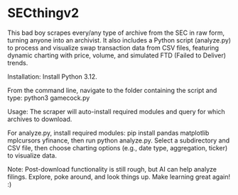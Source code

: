 # SECthingv2
This bad boy scrapes every/any type of archive from the SEC in raw form, turning anyone into an archivist. 
It also includes a Python script (analyze.py) to process and visualize swap transaction data from CSV files, featuring dynamic charting with price, volume, and simulated FTD (Failed to Deliver) trends.

Installation:
Install Python 3.12.

From the command line, navigate to the folder containing the script and type: python3 gamecock.py

Usage:
The scraper will auto-install required modules and query for which archives to download.

For analyze.py, install required modules: pip install pandas matplotlib mplcursors yfinance, then run python analyze.py. Select a subdirectory and CSV file, then choose charting options (e.g., date type, aggregation, ticker) to visualize data.

Note: Post-download functionality is still rough, but AI can help analyze filings. Explore, poke around, and look things up. Make learning great again! :)



